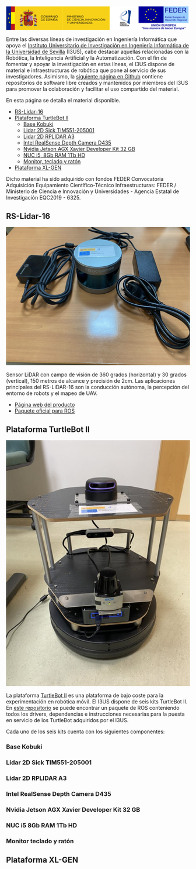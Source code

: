 ![logo](images/logo.png)

Entre las diversas líneas de investigación en Ingeniería Informática que apoya el [Instituto Universitario de Investigación en Ingeniería Informática de la Universidad de Sevilla](https://i3us.us.es/) (I3US), cabe destacar aquellas relacionadas con la Robótica, la Inteligencia Artificial y la Automatización. Con el fin de fomentar y apoyar la investigación en estas líneas, el I3US dispone de material e infraestructuras de robótica que pone al servicio de sus investigadores. Asimismo, la [siguiente página en Github](https://github.com/robotics-i3us) contiene repositorios de software libre creados y mantenidos por miembros del I3US para promover la colaboración y facilitar el uso compartido del material.

En esta página se detalla el material disponible.

- [RS-Lidar-16](#rs-lidar-16)
- [Plataforma TurtleBot II](#plataforma-turtlebot-ii)
  * [Base Kobuki](#base-kobuki)
  * [Lidar 2D Sick TIM551-205001](#lidar-2d-sick-tim551-205001)
  * [Lidar 2D RPLIDAR A3](#lidar-2d-rplidar-a3)
  * [Intel RealSense Depth Camera D435](#intel-realsense-depth-camera-d435)
  * [Nvidia Jetson AGX Xavier Developer Kit 32 GB](#nvidia-jetson-agx-xavier-developer-kit-32-gb)
  * [NUC i5, 8Gb RAM 1Tb HD](#nuc-i5-8gb-ram-1tb-hd)
  * [Monitor, teclado y ratón](#monitor-teclado-y-ratón)
- [Plataforma XL-GEN](#plataforma-xl-gen)

Dicho material ha sido adquirido con fondos FEDER Convocatoria Adquisición Equipamiento Científico-Técnico Infraestructuras: FEDER / Ministerio de Ciencia e Innovación y Universidades - Agencia Estatal de Investigación EQC2019 - 6325.

## RS-Lidar-16

![rslidar](images/rslidar16.jpeg)

Sensor LiDAR con campo de visión de 360 grados (horizontal) y 30 grados (vertical), 150 metros de alcance y precisión de 2cm. Las aplicaciones principales del RS-LiDAR-16 son la conducción autónoma, la percepción del entorno de robots y el mapeo de UAV.

* [Página web del producto](https://www.roscomponents.com/es/lidar-escaner-laser/251-rs-lidar-16.html)
* [Paquete oficial para ROS](https://github.com/RoboSense-LiDAR/rslidar_sdk)  

## Plataforma TurtleBot II

![turtlebot](images/turtlebot.jpeg)

La plataforma [TurtleBot II](https://www.turtlebot.com/turtlebot2/) es una plataforma de bajo coste para la experimentación en robótica móvil. El I3US dispone de seis kits TurtleBot II. En [este repositorio](https://github.com/robotics-i3us/turtle-i3us) se puede encontrar un paquete de ROS conteniendo todos los drivers, dependencias e instrucciones necesarias para la puesta en servicio de los TurtleBot adquiridos por el I3US.

Cada uno de los seis kits cuenta con los siguientes componentes:

### Base Kobuki

### Lidar 2D Sick TIM551-205001

### Lidar 2D RPLIDAR A3

### Intel RealSense Depth Camera D435

### Nvidia Jetson AGX Xavier Developer Kit 32 GB

### NUC i5 8Gb RAM 1Tb HD

### Monitor teclado y ratón 


## Plataforma XL-GEN



